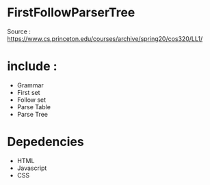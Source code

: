 # FirstFollowParserTree
Source : https://www.cs.princeton.edu/courses/archive/spring20/cos320/LL1/
# include :
  * Grammar 
  * First set
  * Follow set
  * Parse Table
  * Parse Tree
# Depedencies
  * HTML
  * Javascript
  * CSS
